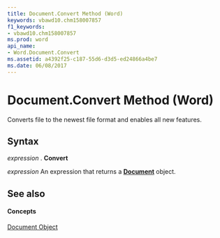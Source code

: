 ```yaml
---
title: Document.Convert Method (Word)
keywords: vbawd10.chm158007857
f1_keywords:
- vbawd10.chm158007857
ms.prod: word
api_name:
- Word.Document.Convert
ms.assetid: a4392f25-c187-55d6-d3d5-ed24866a4be7
ms.date: 06/08/2017
---
```



# Document.Convert Method (Word)

Converts file to the newest file format and enables all new features.


## Syntax

 _expression_ . **Convert**

 _expression_ An expression that returns a **[Document](document-object-word.md)** object.


## See also


#### Concepts


[Document Object](document-object-word.md)

